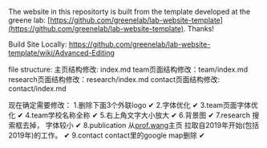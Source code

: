 The website in this repositorty is built from the template developed
at the greene lab: [https://github.com/greenelab/lab-website-template](https://github.com/greenelab/lab-website-template). Thanks!



Build Site Locally:
 https://github.com/greenelab/lab-website-template/wiki/Advanced-Editing




file structure:
主页结构修改: index.md
team页面结构修改：team/index.md
research页面结构修改：research/index.md
contact页面结构修改: contact/index.md

现在确定需要修改：
1.删除下面3个外联logo  ✔
2.字体优化 ✔
3.team页面字体优化 ✔
4.team学校名称全称 ✔
5.右上角文字大小放大 ✔
6.背景图  ✔
7.research 搜索框去掉， 字体较小 ✔
8.publication 从[prof.wang](https://lwwangcse.github.io/)主页 拉取自2019年开始(包括2019年)的工作。 ✔
9.contact contact里的google map删除 ✔
